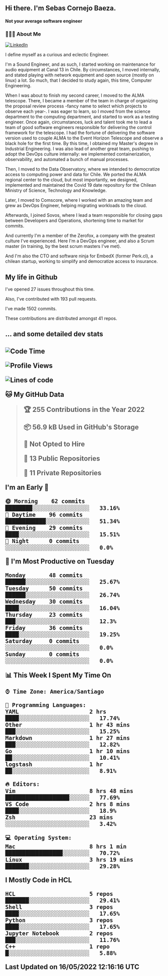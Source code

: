 <h2> Hi there.  I'm Sebas Cornejo Baeza.</h2>
<h4> Not your average software engineer</h4>
<h3> 👨🏻‍💻 About Me </h3>
<a href="http://linkedin.com/in/sebastian-cornejo-baeza/"><img alt="LinkedIn" src="https://img.shields.io/badge/Sebas%20Cornejo%20-informational?style=appveyor&logo=linkedin"></a>


I define myself as a curious and eclectic Engineer.

I'm a Sound Engineer, and as such, I started working on maintenance for audio equipment at Canal 13 in Chile.
By circumstances, I moved internally, and stated playing with network equipment and open source (mostly on linux) 
a lot. So much, that I decided to study again, this time, Computer Engineering.

When I was about to finish my second career, I moved to the ALMA telescope. There, I became a member of the team
in charge of organizing the proposal review process -fancy name to select which projects to observe each year-. 
I was eager to learn, so I moved from the science department to the computing department, and started to work as 
a testing engineer. Once again, circumstances, luck and talent took me to lead a team of good software engineers 
responsible for delivering the control framework for the telescope. I had the fortune of delivering the software
version used to couple ALMA to the Event Horizon Telescope and observe a black hole for the first time.
By this time, I obtained my Master's degree in Industrial Engineering.
I was also lead of another great team, pushing to adopt the DevOps culture internally: we implemented containerization, observability, and automated a bunch of manual processes.

Then, I moved to the Data Observatory, where we intended to democratize access to computing power
and data for Chile. We ported the ALMA regional center to the cloud, but most importantly, we designed, implemented
and maintained the Covid 19 date repository for the Chilean Ministry of Science, Technology and Knowledge.

Later, I moved to Comscore, where I worked with an amazing team and grew as DevOps Engineer, helping migrating workloads to the cloud.

Afterwards, I joined Sovos, where I lead a team responsible for closing gaps between Developers and Operations, shortening time to market for commits.

And currently I'm a member of the Zerofox, a company with the greatest culture I've experienced. Here I'm a DevOps
engineer, and also a Scrum master (in training, by the best scrum masters I've met).
 
And I'm also the CTO and software ninja for EmbedX (former Perk.cl), a chilean startup, working to simplify and democratize access to insurance.

<h2> My life in Github </h2>

I've opened 27 issues throughout this time.

Also, I've contributed with 193 pull requests.

I've made 1502 commits.

These contributions are distributed amongst 41 repos.

<h2>... and some detailed dev stats<h2>

<!--START_SECTION:waka-->
![Code Time](http://img.shields.io/badge/Code%20Time-0%20secs-blue)

![Profile Views](http://img.shields.io/badge/Profile%20Views-125-blue)

![Lines of code](https://img.shields.io/badge/From%20Hello%20World%20I%27ve%20Written-603%20Thousand%20lines%20of%20code-blue)

**🐱 My GitHub Data** 

> 🏆 255 Contributions in the Year 2022
 > 
> 📦 56.9 kB Used in GitHub's Storage 
 > 
> 🚫 Not Opted to Hire
 > 
> 📜 13 Public Repositories 
 > 
> 🔑 11 Private Repositories  
 > 
**I'm an Early 🐤** 

```text
🌞 Morning    62 commits     ████████░░░░░░░░░░░░░░░░░   33.16% 
🌆 Daytime    96 commits     ████████████░░░░░░░░░░░░░   51.34% 
🌃 Evening    29 commits     ████░░░░░░░░░░░░░░░░░░░░░   15.51% 
🌙 Night      0 commits      ░░░░░░░░░░░░░░░░░░░░░░░░░   0.0%

```
📅 **I'm Most Productive on Tuesday** 

```text
Monday       48 commits     ██████░░░░░░░░░░░░░░░░░░░   25.67% 
Tuesday      50 commits     ██████░░░░░░░░░░░░░░░░░░░   26.74% 
Wednesday    30 commits     ████░░░░░░░░░░░░░░░░░░░░░   16.04% 
Thursday     23 commits     ███░░░░░░░░░░░░░░░░░░░░░░   12.3% 
Friday       36 commits     ████░░░░░░░░░░░░░░░░░░░░░   19.25% 
Saturday     0 commits      ░░░░░░░░░░░░░░░░░░░░░░░░░   0.0% 
Sunday       0 commits      ░░░░░░░░░░░░░░░░░░░░░░░░░   0.0%

```


📊 **This Week I Spent My Time On** 

```text
⌚︎ Time Zone: America/Santiago

💬 Programming Languages: 
YAML                     2 hrs               ████░░░░░░░░░░░░░░░░░░░░░   17.74% 
Other                    1 hr 43 mins        ███░░░░░░░░░░░░░░░░░░░░░░   15.25% 
Markdown                 1 hr 27 mins        ███░░░░░░░░░░░░░░░░░░░░░░   12.82% 
Go                       1 hr 10 mins        ██░░░░░░░░░░░░░░░░░░░░░░░   10.41% 
logstash                 1 hr                ██░░░░░░░░░░░░░░░░░░░░░░░   8.91%

🔥 Editors: 
Vim                      8 hrs 48 mins       ███████████████████░░░░░░   77.69% 
VS Code                  2 hrs 8 mins        ████░░░░░░░░░░░░░░░░░░░░░   18.9% 
Zsh                      23 mins             ░░░░░░░░░░░░░░░░░░░░░░░░░   3.42%

💻 Operating System: 
Mac                      8 hrs 1 min         █████████████████░░░░░░░░   70.72% 
Linux                    3 hrs 19 mins       ███████░░░░░░░░░░░░░░░░░░   29.28%

```

**I Mostly Code in HCL** 

```text
HCL                      5 repos             ███████░░░░░░░░░░░░░░░░░░   29.41% 
Shell                    3 repos             ████░░░░░░░░░░░░░░░░░░░░░   17.65% 
Python                   3 repos             ████░░░░░░░░░░░░░░░░░░░░░   17.65% 
Jupyter Notebook         2 repos             ███░░░░░░░░░░░░░░░░░░░░░░   11.76% 
C++                      1 repo              █░░░░░░░░░░░░░░░░░░░░░░░░   5.88%

```



 Last Updated on 16/05/2022 12:16:16 UTC
<!--END_SECTION:waka-->
